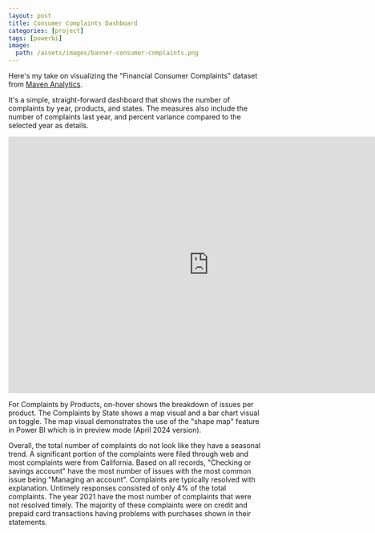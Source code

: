 ```yaml
---
layout: post
title: Consumer Complaints Dashboard
categories: [project]
tags: [powerbi]
image:
  path: /assets/images/banner-consumer-complaints.png
---
```


Here's my take on visualizing the "Financial Consumer Complaints" dataset from [Maven Analytics](https://mavenanalytics.io).

It's a simple, straight-forward dashboard that shows the number of complaints by year, products, and states. The measures also include the number of complaints last year, and percent variance compared to the selected year as details.

<iframe title="Consumer Complaints" width="800" height="512" src="https://app.powerbi.com/view?r=eyJrIjoiM2Y0YWZiMWItY2FiYi00MDViLWE4YjUtMjk0MTBhYmQyZmU4IiwidCI6Ijg4NWVhN2NiLWQ4YjUtNGQ2Ni1hNGRjLTQ0MDM5MzcwM2FjMCIsImMiOjEwfQ%3D%3D" frameborder="0" allowFullScreen="true"></iframe>

For Complaints by Products, on-hover shows the breakdown of issues per product. The Complaints by State shows a map visual and a bar chart visual on toggle. The map visual demonstrates the use of the "shape map" feature in Power BI which is in preview mode (April 2024 version).

Overall, the total number of complaints do not look like they have a seasonal trend. A significant portion of the complaints were filed through web and most complaints were from California. Based on all records, "Checking or savings account" have the most number of issues with the most common issue being "Managing an account". Complaints are typically resolved with explanation. Untimely responses consisted of only 4% of the total complaints. The year 2021 have the most number of complaints that were not resolved timely. The majority of these complaints were on credit and prepaid card transactions having problems with purchases shown in their statements.